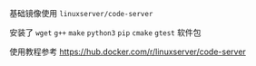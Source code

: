
基础镜像使用 `linuxserver/code-server` 

安装了 `wget` `g++` `make` `python3` `pip` `cmake` `gtest` 软件包

使用教程参考 https://hub.docker.com/r/linuxserver/code-server